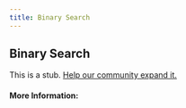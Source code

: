```yaml
---
title: Binary Search
---
```


## Binary Search

This is a stub. [Help our community expand it.](https://github.com/freeCodeCamp/guide-articles/tree/master/articles/Computer-Science/Search-Algorithms/Binary-Search/index.md)

<!-- The article goes here, in GitHub-flavored Markdown. Feel free to add YouTube videos, images, and CodePen/JSBin embeds  -->

#### More Information:
<!-- Please add any articles you think might be helpful to read before writing the article -->


